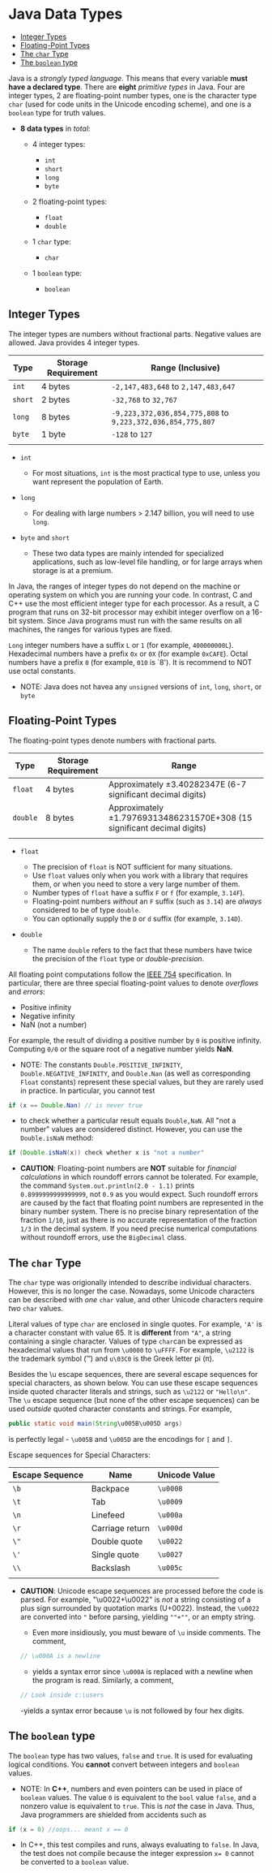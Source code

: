 # Java Data Types

- [Integer Types](#integer-types)
- [Floating-Point Types](#floating-point-types)
- [The `char` Type](#the-char-type)
- [The `boolean` type](#the-boolean-type)

Java is a _strongly typed language_.  This means that every variable **must have a declared type**.  There are **eight** _primitive types_ in Java.  Four are integer types, 2 are floating-point number types, one is the character type `char` (used for code units in the Unicode encoding scheme), and one is a `boolean` type for truth values.

- **8 data types** in _total_:
    - 4 integer types:
        - `int`
        - `short`
        - `long`
        - `byte`

    - 2 floating-point types:
        - `float`
        - `double`

    - 1 `char` type:
        - `char`

    - 1 `boolean` type:
        - `boolean`

## Integer Types

The integer types are numbers without fractional parts. Negative values are allowed.  Java provides 4 integer types.

| Type   | Storage Requirement | Range (Inclusive)           |
| ---    | ---                 | ---                         |
| `int`  | 4 bytes             | `-2,147,483,648` to `2,147,483,647`
| `short`| 2 bytes             | `-32,768` to `32,767`       |
| `long` | 8 bytes             | `-9,223,372,036,854,775,808` to `9,223,372,036,854,775,807` |
| `byte` | 1 byte              | `-128` to `127`             |
|        |                     |                             |

- `int`
    - For most situations, `int` is the most practical type to use, unless you want represent the population of Earth.

- `long`
    - For dealing with large numbers > 2.147 billion, you will need to use `long`.

- `byte` and `short`
    - These two data types are mainly intended for specialized applications, such as low-level file handling, or for large arrays when storage is at a premium.

In Java, the ranges of integer types do not depend on the machine or operating system on which you are running your code. In contrast, C and C++ use the most efficient integer type for each processor. As a result, a C program that runs on 32-bit processor may exhibit integer overflow on a 16-bit system.  Since Java programs must run with the same results on all machines, the ranges for various types are fixed.

`Long` integer numbers have a suffix `L` or `1` (for example, `400000000L`). Hexadecimal numbers have a prefix `0x` or `0X` (for example `0xCAFE`). Octal numbers have a prefix `0` (for example, `010` is `8'). It is recommend to NOT use octal constants.

- NOTE: Java does not havea any `unsigned` versions of `int`, `long`, `short`, or `byte`

## Floating-Point Types

The floating-point types denote numbers with fractional parts.

| Type     | Storage Requirement | Range    |
| ---      | ---                 | ---      |
| `float`  | 4 bytes             | Approximately &pm;3.40282347E (6-7 significant decimal digits)  |
| `double` | 8 bytes             | Approximately &pm;1.79769313486231570E+308 (15 significant decimal digits) |
|          |                     |          |

- `float`
    - The precision of `float` is NOT sufficient for many situations.
    - Use `float` values only when you work with a library that requires them, or when you need to store a very large number of them.
    - Number types of `float` have a suffix `F` or `f` (for example, `3.14F`).
    - Floating-point numbers _without_ an `F` suffix (such as `3.14`) are _always_ considered to be of type `double`.
    - You can optionally supply the `D` or `d` suffix (for example, `3.14D`).

- `double`
    - The name `double` refers to the fact that these numbers have twice the precision of the `float` type or _double-precision_.

All floating point computations follow the [IEEE 754](https://en.wikipedia.org/wiki/IEEE_754) specification. In particular, there are three special floating-point values to denote _overflows_ and _errors_:

- Positive infinity
- Negative infinity
- NaN (not a number)

For example, the result of dividing a positive number by `0` is positive infinity.  Computing `0/0` or the square root of a negative number yields **NaN**.

- NOTE: The constants `Double.POSITIVE_INFINITY`, `Double.NEGATIVE_INFINITY`, and `Double.Nan` (as well as corresponding `Float` constants) represent these special values, but they are rarely used in practice.  In particular, you cannot test

```java
if (x == Double.Nan) // is never true
```

- to check whether a particular result equals `Double,NaN`.  All "not a number" values are considered distinct.  However, you can use the `Double.isNaN` method:

```java
if (Double.isNaN(x)) check whether x is "not a number"
```

- **CAUTION**: Floating-point numbers are **NOT** suitable for _financial calculations_ in which roundoff errors cannot be tolerated. For example, the command `System.out.println(2.0 - 1.1)` prints `0.8999999999999999`, not `0.9` as you would expect. Such roundoff errors are caused by the fact that floating point numbers are represented in the binary number system.  There is no precise binary representation of the fraction `1/10`, just as there is no accurate representation of the fraction `1/3` in the decimal system.  If you need precise numerical computations without roundoff errors, use the `BigDecimal` class.

## The `char` Type

The `char` type was origionally intended to describe individual characters.  However, this is no longer the case. Nowadays, some Unicode characters can be described with _one_ `char` value, and other Unicode characters require _two_ `char` values.

Literal values of type `char` are enclosed in single quotes. For example, `'A'` is a character constant with value 65.  It is **different** from `"A"`, a string containing a single character. Values of type `char`can be expressed as hexadecimal values that run from `\u0000` to `\uFFFF`. For example, `\u2122` is the trademark symbol (&trade;) and `u\03C0` is the Greek letter pi (&pi;).

Besides the \u escape sequences, there are several escape sequences for special characters, as shown below.  You can use these escape sequences inside quoted character literals and strings, such as `\u2122` or `"Hello\n"`. The `\u` escape sequence (but none of the other escape sequences) can be used _outside_ quoted character constants and strings. For example,

```java
public static void main(String\u005B\u005D args)
```

is perfectly legal - `\u005B` and `\u005D` are the encodings for `[` and `]`.

Escape sequences for Special Characters:

| Escape Sequence | Name            | Unicode Value |
| ---             | ---             | ---           |
| `\b`            | Backpace        | `\u0008`      |
| `\t`            | Tab             | `\u0009`      |
| `\n`            | Linefeed        | `\u000a`      |
| `\r`            | Carriage return | `\u000d`      |
| `\"`            | Double quote    | `\u0022`      |
| `\'`            | Single quote    | `\u0027`      |
| `\\`            | Backslash       | `\u005c`      |
|                 |                 |               |

- **CAUTION**: Unicode escape sequences are processed before the code is parsed. For example, "\u0022+\u0022" is _not_ a string consisting of a plus sign surrounded by quotation marks (U+0022). Instead, the `\u0022` are converted into `"` before parsing, yielding `""+""`, or an empty string.

    - Even more insidiously, you must beware of `\u` inside comments. The comment,

    ```java
    // \u000A is a newline
    ```

    - yields a syntax error since `\u000A` is replaced with a newline when the program is read. Similarly, a comment,

    ```java
    // Look inside c:\users
    ```

    -yields a syntax error because `\u` is not followed by four hex digits.

## The `boolean` type

The `boolean` type has two values, `false` and `true`. It is used for evaluating logical conditions. You **cannot** convert between integers and `boolean` values.

- NOTE: In **C++**, numbers and even pointers can be used in place of `boolean` values. The value `0` is equivalent to the `bool` value `false`, and a nonzero value is equivalent to `true`. This is _not_ the case in Java. Thus, Java programmers are shielded from accidents such as

```C++
if (x = 0) //oops... meant x == 0
```

- In C++, this test compiles and runs, always evaluating to `false`. In Java, the test does not compile because the integer expression `x= 0` cannot be converted to a `boolean` value.

